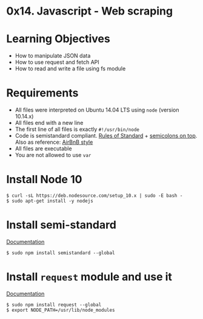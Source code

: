 # 0x14. Javascript - Web scraping
# Learning Objectives
* How to manipulate JSON data
* How to use request and fetch API
* How to read and write a file using fs module
# Requirements
* All files were interpreted on Ubuntu 14.04 LTS using ```node``` (version 10.14.x)
* All files end with a new line
* The first line of all files is exactly ```#!/usr/bin/node```
* Code is semistandard compliant. [Rules of Standard](https://standardjs.com/rules.html) + [semicolons on top](https://github.com/standard/semistandard). Also as reference: [AirBnB style](https://github.com/airbnb/javascript)
* All files are executable
* You are not allowed to use ```var```
# Install Node 10
```
$ curl -sL https://deb.nodesource.com/setup_10.x | sudo -E bash -
$ sudo apt-get install -y nodejs
```
# Install semi-standard
[Documentation](https://github.com/standard/semistandard)
```
$ sudo npm install semistandard --global
```
# Install ```request``` module and use it
[Documentation](https://github.com/request/request)
```
$ sudo npm install request --global
$ export NODE_PATH=/usr/lib/node_modules
```
